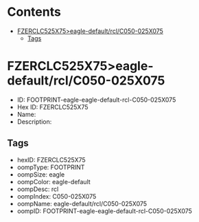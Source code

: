 



Contents
========

* [FZERCLC525X75>eagle-default/rcl/C050-025X075](#fzerclc525x75eagle-defaultrclc050-025x075)
	* [Tags](#tags)

# FZERCLC525X75>eagle-default/rcl/C050-025X075

- ID: FOOTPRINT-eagle-eagle-default-rcl-C050-025X075
- Hex ID: FZERCLC525X75
- Name: 
- Description: 

## Tags

- hexID: FZERCLC525X75
- oompType: FOOTPRINT
- oompSize: eagle
- oompColor: eagle-default
- oompDesc: rcl
- oompIndex: C050-025X075
- oompName: eagle-default/rcl/C050-025X075
- oompID: FOOTPRINT-eagle-eagle-default-rcl-C050-025X075
